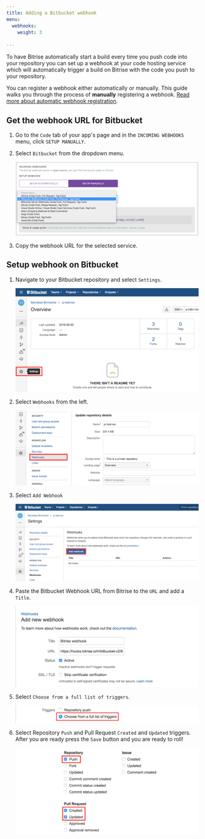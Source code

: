 ```yaml
---
title: Adding a Bitbucket webhook
menu:
  webhooks:
    weight: 3

---
```

To have Bitrise automatically start a build every time you push code into your repository you
can set up a webhook at your code hosting service which will automatically
trigger a build on Bitrise with the code you push to your repository.

You can register a webhook either automatically or manually. This guide walks you through the process of __manually__ registering a webhook. [Read more about automatic webhook registration](/webhooks/#setting-up-incoming-webhooks-automatically). 

## Get the webhook URL for Bitbucket

1. Go to the `Code` tab of your app's page and in the `INCOMING WEBHOOKS` menu, click `SETUP MANUALLY`.

1. Select `Bitbucket` from the dropdown menu.

    ![Screenshot](/img/webhooks_bitbucket.png)

1. Copy the webhook URL for the selected service.

## Setup webhook on Bitbucket

1. Navigate to your Bitbucket repository and select `Settings`.

    ![Screenshot](/img/webhooks/bitbucket_settings.png)

1. Select `Webhooks` from the left.

    ![Screenshot](/img/webhooks/bitbucket_settings_webhooks.png)

1. Select `Add Webhook`

    ![Screenshot](/img/webhooks/bitbucket_add_webhooks.png)

1. Paste the Bitbucket Webhook URL from Bitrise to the `URL` and add a `Title`.

    ![Screenshot](/img/webhooks/bitbucket_webhook_info.png)

1. Select `Choose from a full list of triggers`.

    ![Screenshot](/img/webhooks/bitbucket_webhook_trigger.png)

1. Select Repository `Push` and Pull Request `Created` and `Updated` triggers. After you are ready press the `Save` button and you are ready to roll!

    ![Screenshot](/img/webhooks/bitbucket_webhook_push_and_pr.png)